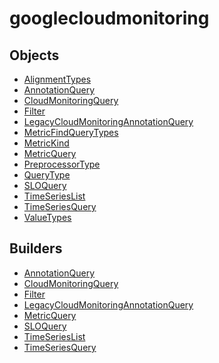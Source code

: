 # googlecloudmonitoring

## Objects

 * <span class="badge object-type-enum"></span> [AlignmentTypes](./object-AlignmentTypes.md)
 * <span class="badge object-type-class"></span> [AnnotationQuery](./object-AnnotationQuery.md)
 * <span class="badge object-type-class"></span> [CloudMonitoringQuery](./object-CloudMonitoringQuery.md)
 * <span class="badge object-type-class"></span> [Filter](./object-Filter.md)
 * <span class="badge object-type-class"></span> [LegacyCloudMonitoringAnnotationQuery](./object-LegacyCloudMonitoringAnnotationQuery.md)
 * <span class="badge object-type-enum"></span> [MetricFindQueryTypes](./object-MetricFindQueryTypes.md)
 * <span class="badge object-type-enum"></span> [MetricKind](./object-MetricKind.md)
 * <span class="badge object-type-class"></span> [MetricQuery](./object-MetricQuery.md)
 * <span class="badge object-type-enum"></span> [PreprocessorType](./object-PreprocessorType.md)
 * <span class="badge object-type-enum"></span> [QueryType](./object-QueryType.md)
 * <span class="badge object-type-class"></span> [SLOQuery](./object-SLOQuery.md)
 * <span class="badge object-type-class"></span> [TimeSeriesList](./object-TimeSeriesList.md)
 * <span class="badge object-type-class"></span> [TimeSeriesQuery](./object-TimeSeriesQuery.md)
 * <span class="badge object-type-enum"></span> [ValueTypes](./object-ValueTypes.md)
## Builders

 * <span class="badge builder"></span> [AnnotationQuery](./builder-AnnotationQuery.md)
 * <span class="badge builder"></span> [CloudMonitoringQuery](./builder-CloudMonitoringQuery.md)
 * <span class="badge builder"></span> [Filter](./builder-Filter.md)
 * <span class="badge builder"></span> [LegacyCloudMonitoringAnnotationQuery](./builder-LegacyCloudMonitoringAnnotationQuery.md)
 * <span class="badge builder"></span> [MetricQuery](./builder-MetricQuery.md)
 * <span class="badge builder"></span> [SLOQuery](./builder-SLOQuery.md)
 * <span class="badge builder"></span> [TimeSeriesList](./builder-TimeSeriesList.md)
 * <span class="badge builder"></span> [TimeSeriesQuery](./builder-TimeSeriesQuery.md)
